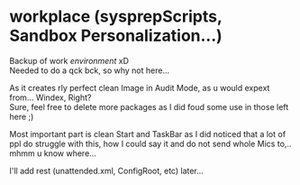 # workplace (sysprepScripts, Sandbox Personalization...)

Backup of work *environment* xD<br>
Needed to do a qck bck, so why not here...

As it creates rly perfect clean Image in Audit Mode, as u would expext from... Windex, Right?<br>
Sure, feel free to delete more packages as I did foud some use in those left here ;)

Most important part is clean Start and TaskBar as I did noticed that a lot of ppl do struggle with this, how I could say it and do not send whole Mics to,.. mhmm u know where...

I'll add rest (unattended.xml, ConfigRoot, etc) later...

